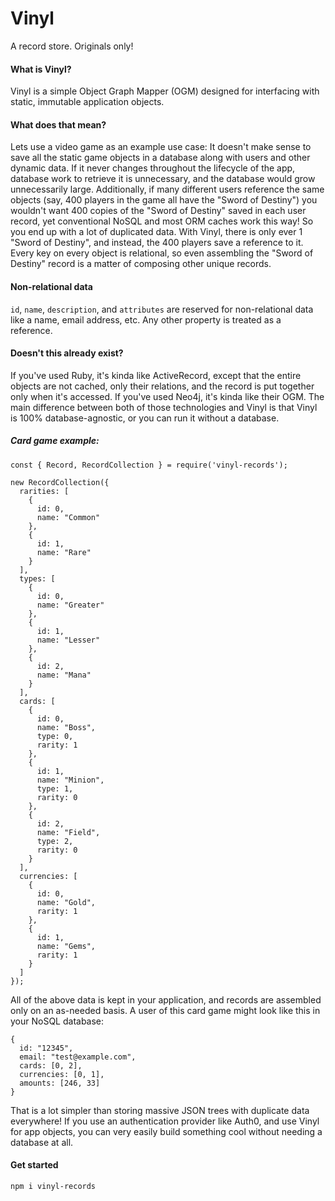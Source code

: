 # Vinyl
A record store. Originals only!

#### What is Vinyl?

Vinyl is a simple Object Graph Mapper (OGM) designed for interfacing with static, immutable application objects. 


#### What does that mean?

Lets use a video game as an example use case: It doesn't make sense to save all the static game objects in a database along with users and other dynamic data. If it never changes throughout the lifecycle of the app, database work to retrieve it is unnecessary, and the database would grow unnecessarily large. Additionally, if many different users reference the same objects (say, 400 players in the game all have the "Sword of Destiny") you wouldn't want 400 copies of the "Sword of Destiny" saved in each user record, yet conventional NoSQL and most ORM caches work this way! So you end up with a lot of duplicated data. With Vinyl, there is only ever 1 "Sword of Destiny", and instead, the 400 players save a reference to it. Every key on every object is relational, so even assembling the "Sword of Destiny" record is a matter of composing other unique records.

#### Non-relational data

`id`, `name`, `description`, and `attributes` are reserved for non-relational data like a name, email address, etc. Any other property is treated as a reference.

#### Doesn't this already exist?

If you've used Ruby, it's kinda like ActiveRecord, except that the entire objects are not cached, only their relations, and the record is put together only when it's accessed. If you've used Neo4j, it's kinda like their OGM. The main difference between both of those technologies and Vinyl is that Vinyl is 100% database-agnostic, or you can run it without a database.

##### Card game example:

```
const { Record, RecordCollection } = require('vinyl-records');

new RecordCollection({
  rarities: [
    {
      id: 0,
      name: "Common"
    },
    {
      id: 1,
      name: "Rare"
    }
  ],
  types: [
    {
      id: 0,
      name: "Greater"
    },
    {
      id: 1,
      name: "Lesser"
    },
    {
      id: 2,
      name: "Mana"
    }
  ],
  cards: [
    {
      id: 0,
      name: "Boss",
      type: 0,
      rarity: 1
    },
    {
      id: 1,
      name: "Minion",
      type: 1,
      rarity: 0
    },
    {
      id: 2,
      name: "Field",
      type: 2,
      rarity: 0
    }
  ],
  currencies: [
    {
      id: 0,
      name: "Gold",
      rarity: 1
    },
    {
      id: 1,
      name: "Gems",
      rarity: 1
    }
  ]
});

```

All of the above data is kept in your application, and records are assembled only on an as-needed basis. A user of this card game might look like this in your NoSQL database:

```
{
  id: "12345",
  email: "test@example.com",
  cards: [0, 2],
  currencies: [0, 1],
  amounts: [246, 33]
}

```

That is a lot simpler than storing massive JSON trees with duplicate data everywhere! If you use an authentication provider like Auth0, and use Vinyl for app objects, you can very easily build something cool without needing a database at all.

#### Get started

`npm i vinyl-records` 
